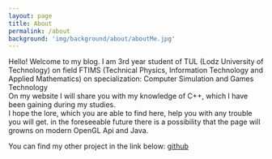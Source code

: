 ```yaml
---
layout: page
title: About
permalink: /about
background: 'img/background/about/aboutMe.jpg'
---
```


Hello!
Welcome to my blog. I am 3rd year student of TUL (Lodz University of Technology) on field FTIMS (Technical Physics, Information Technology and Applied Mathematics) on specialization: Computer Simulation and Games Technology
<br>
On my website I will share you with my knowledge of C++, which I have been gaining during my studies.
<br>
I hope the lore, which you are able to find here, help you with any trouble you will get.
in the foreseeable future there is a possibility that the page will growns on modern OpenGL Api and Java. 


You can find my other project in the link below:
[github][github] 


[github]: https://github.com/dr4gon37